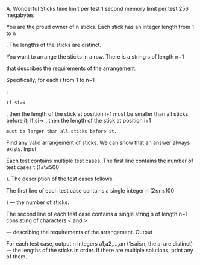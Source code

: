 A. Wonderful Sticks
time limit per test
1 second
memory limit per test
256 megabytes

You are the proud owner of n
sticks. Each stick has an integer length from 1 to n

. The lengths of the sticks are distinct.

You want to arrange the sticks in a row. There is a string s
of length n−1

that describes the requirements of the arrangement.

Specifically, for each i
from 1 to n−1

:

    If si=<

, then the length of the stick at position i+1
must be smaller than all sticks before it;
If si=>
, then the length of the stick at position i+1

    must be larger than all sticks before it.

Find any valid arrangement of sticks. We can show that an answer always exists.
Input

Each test contains multiple test cases. The first line contains the number of test cases t
(1≤t≤500

). The description of the test cases follows.

The first line of each test case contains a single integer n
(2≤n≤100

) — the number of sticks.

The second line of each test case contains a single string s
of length n−1 consisting of characters < and >

 — describing the requirements of the arrangement.
Output

For each test case, output n
integers a1,a2,…,an (1≤ai≤n, the ai are distinct) — the lengths of the sticks in order. If there are multiple solutions, print any of them.